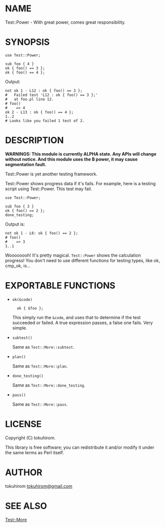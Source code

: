# NAME

Test::Power - With great power, comes great responsibility.

# SYNOPSIS

    use Test::Power;

    sub foo { 4 }
    ok { foo() == 3 };
    ok { foo() == 4 };

Output:

    not ok 1 - L12 : ok { foo() == 3 };
    #   Failed test 'L12 : ok { foo() == 3 };'
    #   at foo.pl line 12.
    # foo()
    #    => 4
    ok 2 - L13 : ok { foo() == 4 };
    1..2
    # Looks like you failed 1 test of 2.

# DESCRIPTION

__WARNINGS: This module is currently ALPHA state. Any APIs will change without notice. And this module uses the B power, it may cause segmentation fault.__

Test::Power is yet another testing framework.

Test::Power shows progress data if it's fails. For example, here is a testing script using Test::Power. This test may fail.

    use Test::Power;

    sub foo { 3 }
    ok { foo() == 2 };
    done_testing;

Output is:

    not ok 1 - L6: ok { foo() == 2 };
    # foo()
    #    => 3
    1..1

Woooooooh! It's pretty magical. `Test::Power` shows the calculation progress! You don't need to use different functions for testing types, like ok, cmp\_ok, is...

# EXPORTABLE FUNCTIONS

- `ok(&code)`

        ok { $foo };

    This simply run the `&code`, and uses that to determine if the test succeeded or failed.
    A true expression passes, a false one fails.  Very simple.

- `subtest()`

    Same as `Test::More::subtest`.

- `plan()`

    Same as `Test::More::plan`.

- `done_testing()`

    Same as `Test::More::done_testing`.

- `pass()`

    Same as `Test::More::pass`.

# LICENSE

Copyright (C) tokuhirom.

This library is free software; you can redistribute it and/or modify
it under the same terms as Perl itself.

# AUTHOR

tokuhirom <tokuhirom@gmail.com>

# SEE ALSO

[Test::More](http://search.cpan.org/perldoc?Test::More)
